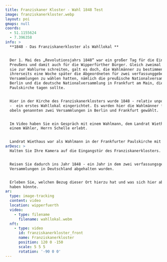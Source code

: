 ```yaml
---
title: Franziskaner Kloster - Wahl 1848 Test
image: franziskanerkloster.webp
layout: poi
gmaps: null
coords:
  - 51.1155624
  - 7.396358
info: >
  **1848 - Das Franziskanerkloster als Wahllokal **


  Der 1. Mai des „Revolutionsjahrs 1848“ war ein großer Tag für die Einwohner
  Preußens und damit auch für die Wipperfürther Bürger. Gleich zweimal sollten
  sie zur Wahlurne schreiten, galt es doch, die Wahlmänner zu bestimmen, die
  ihrerseits eine Woche später die Abgeordneten für zwei verfassunggebende
  Versammlungen zu wählen hatten, nämlich die preußische Nationalversammlung in
  Berlin und die deutsche Nationalversammlung in Frankfurt am Main, die in der
  Paulskirche tagen sollte. 


  Hier in der Kirche des Franziskanerklosters wurde 1848 - relativ unpolitisch
  -  ein erstes Wahllokal eingerichtet. Es wurden hier die Wahlmänner für die
  obeln genannten zwei Versammlungen in Berlin und Frankfurt gewählt. 


  Im Video haben Sie ein Gespräch mit einem Wahlmann, dem Landrat Wiethaus, und
  einem Wähler, Herrn Schelle erlebt.


  Landrat Wiethaus war als Wahlmann in der Frankfurter Paulskirche mit dabei. 
arDesc: >
  Halten Sie Ihre Kamera auf die Eingangstür des Franziskanerklosters.


  Reisen Sie dadurch ins Jahr 1848 - ein Jahr in dem zwei verfassungsgebende
  Versammlungen in Deutschland abgehalten wurden.


  Erleben Sie, welchen Bezug dieser Ort hierzu hat und was sich hier abgespielt
  haben könnte.
ar:
  type: image-tracking
  content: video
  location: wipperfuerth
  video:
    - type: filename
      filename: wahllokal.webm
  nft:
    - type: video
      id: franziskanerkloster_front
      name: Franziskanerkloster
      position: 120 0 -150
      scale: 5 5 5
      rotation: '-90 0 0'
---
```


